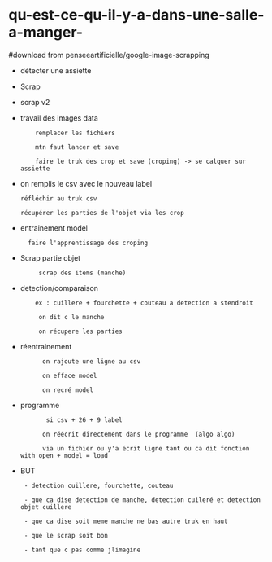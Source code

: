# qu-est-ce-qu-il-y-a-dans-une-salle-a-manger-

#download from penseeartificielle/google-image-scrapping






       
 -   détecter une assiette
 
  - Scrap
     
  - scrap v2
   

 - travail des images data 
 
           remplacer les fichiers
 
           mtn faut lancer et save
           
           faire le truk des crop et save (croping) -> se calquer sur assiette
           
           
   
 - on remplis le csv avec le nouveau label
  
       réfléchir au truk csv
  
       récupérer les parties de l'objet via les crop 
        
        
 - entrainement model
 
         faire l'apprentissage des croping

- Scrap partie objet

           scrap des items (manche)
 
 - detection/comparaison
 
           ex : cuillere + fourchette + couteau a detection a stendroit
 
            on dit c le manche
            
            on récupere les parties


- réentrainement

            on rajoute une ligne au csv
            
            on efface model
            
            on recré model
            
           



- programme

             si csv + 26 + 9 label

            on réécrit directement dans le programme  (algo algo)
            
            via un fichier ou y'a écrit ligne tant ou ca dit fonction with open + model = load
 
 
 
 
 
 
 
 
 
 
 
 
 - BUT
 
        - detection cuillere, fourchette, couteau
        
        - que ca dise detection de manche, detection cuileré et detection objet cuillere

        - que ca dise soit meme manche ne bas autre truk en haut
        
        - que le scrap soit bon
        
        - tant que c pas comme jlimagine
        
        
       

     
     

        
        
        
